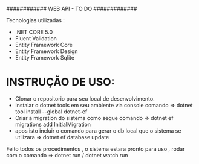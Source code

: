 ############ WEB API - TO DO #############

Tecnologias utilizadas :

* .NET CORE 5.0
* Fluent Validation
* Entity Framework Core
* Entity Framework Design
* Entity Framework Sqlite


# INSTRUÇÃO DE USO:

 * Clonar o repositorio para seu local de desenvolvimento.
 * Instalar o dotnet tools em seu ambiente via console comando => dotnet tool install --global dotnet-ef
 * Criar a migration do sistema como segue comando => dotnet ef migrations add InitialMigration
 * apos isto incluir o comando para gerar o db local que o sistema se utilizara => dotnet ef database update
 
 
Feito todos os procedimentos , o sistema estara pronto para uso , rodar com o comando => dotnet run / dotnet watch run
